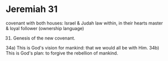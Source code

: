 # Jeremiah 31


covenant with both houses: Israel & Judah
law within, in their hearts
master & loyal follower (ownership language)


31) Genesis of the new covenant.


34a) This is God's vision for mankind: that we would all be with Him.
34b) This is God's plan: to forgive the rebellion of mankind.
